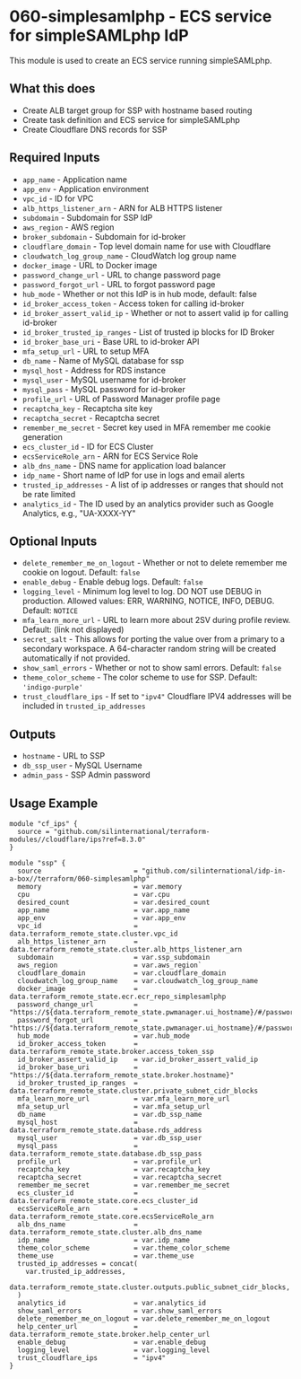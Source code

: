 # 060-simplesamlphp - ECS service for simpleSAMLphp IdP
This module is used to create an ECS service running simpleSAMLphp.

## What this does

 - Create ALB target group for SSP with hostname based routing
 - Create task definition and ECS service for simpleSAMLphp
 - Create Cloudflare DNS records for SSP

## Required Inputs

 - `app_name` - Application name
 - `app_env` - Application environment
 - `vpc_id` - ID for VPC
 - `alb_https_listener_arn` - ARN for ALB HTTPS listener
 - `subdomain` - Subdomain for SSP IdP
 - `aws_region` - AWS region
 - `broker_subdomain` - Subdomain for id-broker
 - `cloudflare_domain` - Top level domain name for use with Cloudflare
 - `cloudwatch_log_group_name` - CloudWatch log group name
 - `docker_image` - URL to Docker image
 - `password_change_url` - URL to change password page
 - `password_forgot_url` - URL to forgot password page
 - `hub_mode` - Whether or not this IdP is in hub mode, default: false
 - `id_broker_access_token` - Access token for calling id-broker
 - `id_broker_assert_valid_ip` - Whether or not to assert valid ip for calling id-broker
 - `id_broker_trusted_ip_ranges` - List of trusted ip blocks for ID Broker
 - `id_broker_base_uri` - Base URL to id-broker API
 - `mfa_setup_url` - URL to setup MFA
 - `db_name` - Name of MySQL database for ssp
 - `mysql_host` - Address for RDS instance
 - `mysql_user` - MySQL username for id-broker
 - `mysql_pass` - MySQL password for id-broker
 - `profile_url` - URL of Password Manager profile page
 - `recaptcha_key` - Recaptcha site key
 - `recaptcha_secret` - Recaptcha secret
 - `remember_me_secret` - Secret key used in MFA remember me cookie generation
 - `ecs_cluster_id` - ID for ECS Cluster
 - `ecsServiceRole_arn` - ARN for ECS Service Role
 - `alb_dns_name` - DNS name for application load balancer
 - `idp_name` - Short name of IdP for use in logs and email alerts
 - `trusted_ip_addresses` - A list of ip addresses or ranges that should not be rate limited
 - `analytics_id` - The ID used by an analytics provider such as Google Analytics, e.g., "UA-XXXX-YY"

## Optional Inputs

 - `delete_remember_me_on_logout` - Whether or not to delete remember me cookie on logout. Default: `false`
 - `enable_debug` - Enable debug logs. Default: `false`
 - `logging_level` - Minimum log level to log. DO NOT use DEBUG in production. Allowed values: ERR, WARNING, NOTICE, INFO, DEBUG. Default: `NOTICE`
 - `mfa_learn_more_url` - URL to learn more about 2SV during profile review. Default: (link not displayed)
 - `secret_salt` - This allows for porting the value over from a primary to a secondary workspace. 
    A 64-character random string will be created automatically if not provided.
 - `show_saml_errors` - Whether or not to show saml errors. Default: `false`
 - `theme_color_scheme` - The color scheme to use for SSP. Default: `'indigo-purple'`
 - `trust_cloudflare_ips` - If set to `"ipv4"` Cloudflare IPV4 addresses will be included in `trusted_ip_addresses`

## Outputs

 - `hostname` - URL to SSP
 - `db_ssp_user` - MySQL Username
 - `admin_pass` - SSP Admin password

## Usage Example

```hcl
module "cf_ips" {
  source = "github.com/silinternational/terraform-modules//cloudflare/ips?ref=8.3.0"
}

module "ssp" {
  source                       = "github.com/silinternational/idp-in-a-box//terraform/060-simplesamlphp"
  memory                       = var.memory
  cpu                          = var.cpu
  desired_count                = var.desired_count
  app_name                     = var.app_name
  app_env                      = var.app_env
  vpc_id                       = data.terraform_remote_state.cluster.vpc_id
  alb_https_listener_arn       = data.terraform_remote_state.cluster.alb_https_listener_arn
  subdomain                    = var.ssp_subdomain
  aws_region                   = var.aws_region`
  cloudflare_domain            = var.cloudflare_domain
  cloudwatch_log_group_name    = var.cloudwatch_log_group_name
  docker_image                 = data.terraform_remote_state.ecr.ecr_repo_simplesamlphp
  password_change_url          = "https://${data.terraform_remote_state.pwmanager.ui_hostname}/#/password/create"
  password_forgot_url          = "https://${data.terraform_remote_state.pwmanager.ui_hostname}/#/password/forgot"
  hub_mode                     = var.hub_mode
  id_broker_access_token       = data.terraform_remote_state.broker.access_token_ssp
  id_broker_assert_valid_ip    = var.id_broker_assert_valid_ip
  id_broker_base_uri           = "https://${data.terraform_remote_state.broker.hostname}"
  id_broker_trusted_ip_ranges  = data.terraform_remote_state.cluster.private_subnet_cidr_blocks
  mfa_learn_more_url           = var.mfa_learn_more_url
  mfa_setup_url                = var.mfa_setup_url
  db_name                      = var.db_ssp_name
  mysql_host                   = data.terraform_remote_state.database.rds_address
  mysql_user                   = var.db_ssp_user
  mysql_pass                   = data.terraform_remote_state.database.db_ssp_pass
  profile_url                  = var.profile_url
  recaptcha_key                = var.recaptcha_key
  recaptcha_secret             = var.recaptcha_secret
  remember_me_secret           = var.remember_me_secret
  ecs_cluster_id               = data.terraform_remote_state.core.ecs_cluster_id
  ecsServiceRole_arn           = data.terraform_remote_state.core.ecsServiceRole_arn
  alb_dns_name                 = data.terraform_remote_state.cluster.alb_dns_name
  idp_name                     = var.idp_name
  theme_color_scheme           = var.theme_color_scheme
  theme_use                    = var.theme_use
  trusted_ip_addresses = concat(
    var.trusted_ip_addresses,
    data.terraform_remote_state.cluster.outputs.public_subnet_cidr_blocks,
  )
  analytics_id                 = var.analytics_id
  show_saml_errors             = var.show_saml_errors
  delete_remember_me_on_logout = var.delete_remember_me_on_logout
  help_center_url              = data.terraform_remote_state.broker.help_center_url
  enable_debug                 = var.enable_debug
  logging_level                = var.logging_level
  trust_cloudflare_ips         = "ipv4"
}
```
